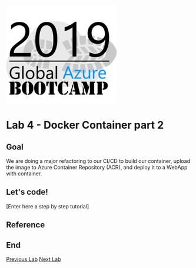![gablogo][gablogo]

# Lab 4 - Docker Container part 2

## Goal

We are doing a major refactoring to our CI/CD to build our container, upload the image to Azure Container Repository (ACR), and deploy it to a WebApp with container.

## Let's code!

[Enter here a step by step tutorial]


## Reference

## End
[Previous Lab](../Lab3/README.md)
[Next Lab](../Lab5/README.md)

[gablogo]: ../medias/GlobalAzureBootcamp2019.png "Global Azure Bootcamp 2019"